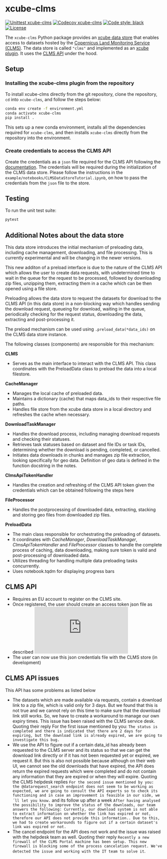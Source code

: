 # xcube-clms

[![Unittest xcube-clms](https://github.com/xcube-dev/xcube-clms/actions/workflows/unittest.yml/badge.svg)](https://github.com/xcube-dev/xcube-clms/actions/workflows/unittest.yml)
[![Codecov xcube-clms](https://codecov.io/gh/xcube-dev/xcube-clms/graph/badge.svg?token=n6X9zQIkXb)](https://codecov.io/gh/xcube-dev/xcube-clms)
[![Code style: black](https://img.shields.io/badge/code%20style-black-000000.svg)](https://github.com/psf/black)
[![License](https://img.shields.io/github/license/dcs4cop/xcube-smos)](https://github.com/xcube-dev/xcube-clms/blob/main/LICENSE)

The `xcube-clms` Python package provides an 
[xcube data store](https://xcube.readthedocs.io/en/latest/api.html#data-store-framework)
that enables access to datasets hosted by the 
[Copernicus Land Monitoring Service (CLMS)](https://land.copernicus.eu/en).
The data store is called `"clms"` and implemented as an [xcube plugin](https://xcube.readthedocs.io/en/latest/plugins.html).
It uses the [CLMS API](https://eea.github.io/clms-api-docs/introduction.html)
under the hood.

## Setup <a name="setup"></a>

### Installing the xcube-clms plugin from the repository <a name="install_source"></a>

To install xcube-clms directly from the git repository, clone the repository,
`cd` into `xcube-clms`, and follow the steps below:

```bash
conda env create -f environment.yml
conda activate xcube-clms
pip install .
```

This sets up a new conda environment, installs all the dependencies required
for `xcube-clms`, and then installs `xcube-clms` directly from the repository
into the environment.

### Create credentials to access the CLMS API

Create the credentials as a `json` file required for the CLMS API following
the [documentation](https://eea.github.io/clms-api-docs/authentication.html).
The credentials will be required during the initialization of the CLMS data
store. Please follow the instructions in the
`example/notebooks/CLMSDataStoreTutorial.ipynb`,
on how to pass the credentials from the `json` file to the store.

## Testing <a name="testing"></a>

To run the unit test suite:

```bash
pytest
```

## Additional Notes about the data store

This data store introduces the initial mechanism of preloading data, including cache management, downloading, and file processing.
This is currently experimental and will be changing in the newer versions.

This new additon of a preload interface is due to the nature of the CLMS API which allows the user to create data requests, with undetermined time to wait in the queue for the request to be processed, followed by downloading zip files, unzipping them, extracting them in a cache which can be then opened using a file store.

Preloading allows the data store to request the datasets for download to the CLMS API (in this data store) in a non-blocking way which handles sending the download request, queueing for download, waiting in the queue, periodically checking for the request status, downloading the data, extracting and post-processing it.

The preload mechanism can be used using `.preload_data(*data_ids)` on the CLMS data store instance.

The following classes (components) are responsible for this mechanism:

**CLMS**

- Serves as the main interface to interact with the CLMS API. This class coordinates with the PreloadData class to preload the data into a local filestore.

**CacheManager**

- Manages the local cache of preloaded data.
- Maintains a dictionary (cache) that maps data_ids to their respective file paths.
- Handles file store from the xcube data store in a local directory and refreshes the cache when necessary.

**DownloadTaskManager**

- Handles the download process, including managing download requests and checking their statuses.
- Retrieves task statuses based on dataset and file IDs or task IDs, determining whether the download is pending, completed, or cancelled.
- Initiates data downloads in chunks and manages zip file extraction, looking specifically for geo data. Definition of geo data is defined in the function docstring in the notes.

**ClmsApiTokenHandler**

- Handles the creation and refreshing of the CLMS API token given the credentials which can be obtained following the steps here

**FileProcessor**

- Handles the postprocessing of downloaded data, extracting, stacking and storing geo files from downloaded zip files.

**PreloadData**

- The main class responsible for orchestrating the preloading of datasets.
- It coordinates with _CacheManager_, _DownloadTaskManager_, _ClmsApiTokenHandler_ and _FileProcessor_ classes to handle the complete process of caching, data downloading, making sure token is valid and post-processing of downloaded data.
- Utilizes threading for handling multiple data preloading tasks concurrently.
- Uses notebook.tqdm for displaying progress bars

## CLMS API

- Requires an EU account to register on the CLMS site.
- Once registered, the user should create an access token json file as described ![here](https://eea.github.io/clms-api-docs/authentication.html)
- The user can now use this json credentials file with the CLMS store (in development)

## CLMS API issues
This API has some problems as listed below

- The datasets which are made available via requests, contain a download link to a zip file, which is valid only for 3 days. But we found that this is not true and we cannot rely on this time to make sure that the download link still works. So, we have to create a workaround to manage our own expiry times. This issue has been raised with the CLMS service desk. Quoting their reply For the first issue mentioned by you: `The status is completed and there is indicated that there are 2 days for expiring, but the download link is already expired, we are going to investigate this bug.`
- We use the API to figure out if a certain data_id has already been requested to the CLMS server and its status so that we can get the download link directly or if it has not been requested yet or expired, we request it. But this is also not possible because although on their web UI, we cannot see the old downloads that have expired, the API does return the expired requests which were completed and do not contain any information that they are expired or when they will expire. Quoting the CLMS helpdesk replies `For the second issue mentioned by you: the @datarequest_search endpoint does not seem to be working as expected, we are going to consult the API experts so to check its functioning and in case an improvement is feasible in our side, we´ll let you know.` and its follow up after a week `After having analysed the possibility to improve the status of the downloads, our team answers the following: Currently, our download system is not able to extract information on whether the link has expired or not, therefore our API does not provide this information.. Due to this, we had to create workarounds to figure out if a certain dataset's link was expired or not.`
- The cancel endpoint for the API does not work and the issue was raised with the helpdesk team as well. Quoting their reply `Recently a new firewall of the CLMS Portal machine has been setup. This new firewall is blocking some of the process cancelation request. We've detected the issue and working with the IT team to solve it`.
